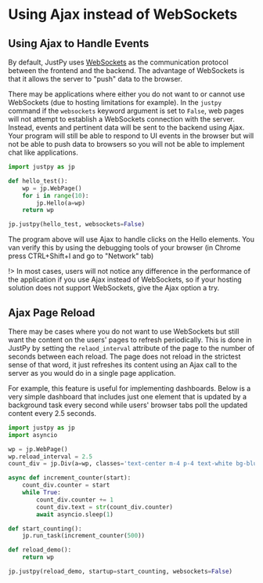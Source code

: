 # Using Ajax instead of WebSockets

## Using Ajax to Handle Events

By default, JustPy uses [WebSockets](https://developer.mozilla.org/en-US/docs/Web/API/WebSockets_API) as the communication protocol between the frontend and the backend. The advantage of WebSockets is that it allows the server to "push" data to the browser. 

There may be applications where either you do not want to or cannot use WebSockets (due to hosting limitations for example). In the `justpy` command if the `websockets` keyword argument is set to `False`, web pages will not attempt to establish a WebSockets connection with the server. Instead, events and pertinent data will be sent to the backend using Ajax. Your program will still be able to respond to UI events in the browser but will not be able to push data to browsers so you will not be able to implement chat like applications.

```python
import justpy as jp

def hello_test():
    wp = jp.WebPage()
    for i in range(10):
        jp.Hello(a=wp)
    return wp

jp.justpy(hello_test, websockets=False)
``` 

The program above will use Ajax to handle clicks on the Hello elements. You van verify this by using the debugging tools of your browser (in Chrome press CTRL+Shift+I and go to "Network" tab)

!> In most cases, users will not notice any difference in the performance of the application if you use Ajax instead of WebSockets, so if your hosting solution does not support WebSockets, give the Ajax option a try.

## Ajax Page Reload

There may be cases where you do not want to use WebSockets but still want the content on the users' pages to refresh periodically. This is done in JustPy by setting the `relaod_interval` attribute of the page to the number of seconds between each reload. The page does not reload in the strictest sense of that word, it just refreshes its content using an Ajax call to the server as you would do in a single page application. 

For example, this feature is useful for implementing dashboards. Below is a very simple dashboard that includes just one element that is updated by a background task every second while users' browser tabs poll the updated content every 2.5 seconds. 

```python
import justpy as jp
import asyncio

wp = jp.WebPage()
wp.reload_interval = 2.5
count_div = jp.Div(a=wp, classes='text-center m-4 p-4 text-white bg-blue-500', style='font-size: 200px')

async def increment_counter(start):
    count_div.counter = start
    while True:
        count_div.counter += 1
        count_div.text = str(count_div.counter)
        await asyncio.sleep(1)

def start_counting():
    jp.run_task(increment_counter(500))

def reload_demo():
    return wp

jp.justpy(reload_demo, startup=start_counting, websockets=False)
```


